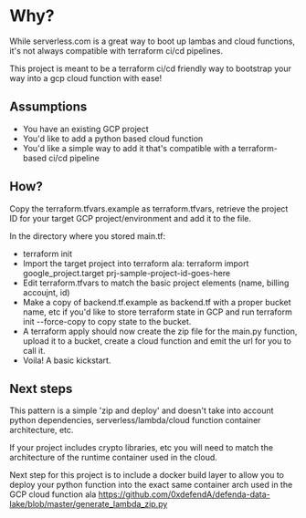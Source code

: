 # Why?
While serverless.com is a great way to boot up lambas and cloud functions, it's not always compatible with terraform ci/cd pipelines.

This project is meant to be a terraform ci/cd friendly way to bootstrap your way into a gcp cloud function with ease!

## Assumptions

- You have an existing GCP project
- You'd like to add a python based cloud function
- You'd like a simple way to add it that's compatible with a terraform-based ci/cd pipeline


## How?

Copy the terraform.tfvars.example as terraform.tfvars, retrieve the project ID for your target GCP project/environment and add it to the file.

In the directory where you stored main.tf:
- terraform init
- Import the target project into terraform ala: terraform import google_project.target prj-sample-project-id-goes-here
- Edit terraform.tfvars to match the basic project elements (name, billing accoujnt, id)
- Make a copy of backend.tf.example as backend.tf with a proper bucket name, etc if you'd like to store terraform state in GCP and run terraform init --force-copy to copy state to the bucket.
- A terraform apply should now create the zip file for the main.py function, upload it to a bucket, create a cloud function and emit the url for you to call it.
- Voila! A basic kickstart.


## Next steps
This pattern is a simple 'zip and deploy' and doesn't take into account python dependencies, serverless/lambda/cloud function container architecture, etc.

If your project includes crypto libraries, etc you will need to match the architecture of the runtime container used in the cloud.

Next step for this project is to include a docker build layer to allow you to deploy your python function into the exact same container arch used in the GCP cloud function ala https://github.com/0xdefendA/defenda-data-lake/blob/master/generate_lambda_zip.py